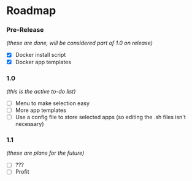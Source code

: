 # Roadmap

### Pre-Release
*(these are done, will be considered part of 1.0 on release)*
- [x] Docker install script
- [x] Docker app templates

### 1.0
*(this is the active to-do list)*
- [ ] Menu to make selection easy
- [ ] More app templates
- [ ] Use a config file to store selected apps (so editing the .sh files isn't necessary)

### 1.1
*(these are plans for the future)*
- [ ] ???
- [ ] Profit
